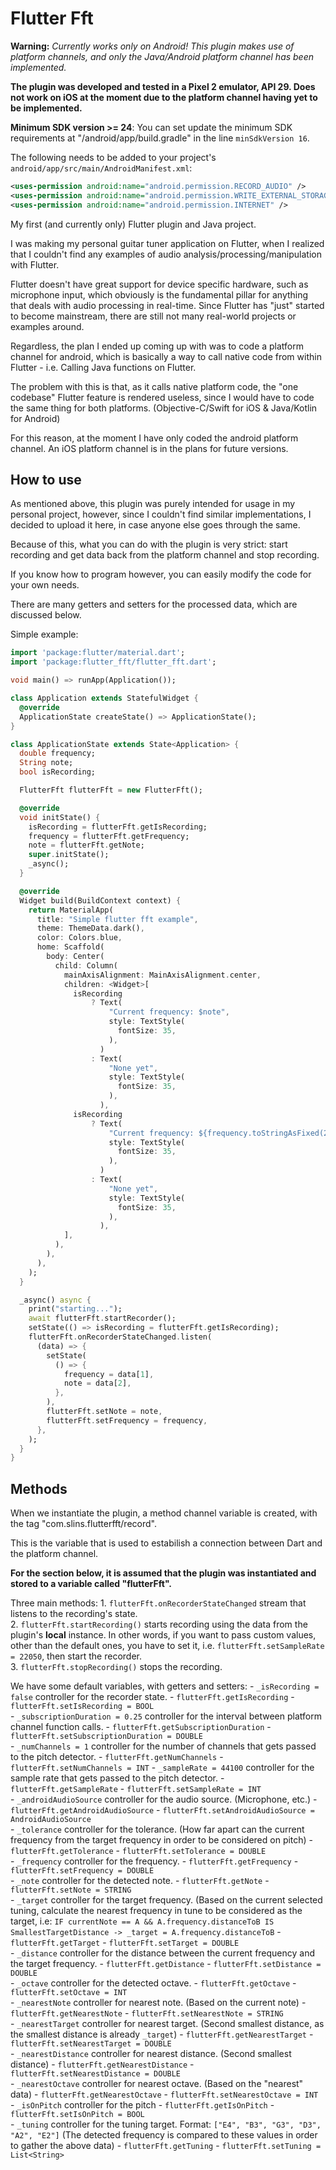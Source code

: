 # Flutter Fft

**Warning:** *Currently works only on Android! This plugin makes use of platform channels, and only the Java/Android platform channel has been implemented.*

**The plugin was developed and tested in a Pixel 2 emulator, API 29. Does not work on iOS at the moment due to the platform channel having yet to be implemented.**

**Minimum SDK version >= 24**: You can set update the minimum SDK requirements at "/android/app/build.gradle" in the line `minSdkVersion 16`.

The following needs to be added to your project's `android/app/src/main/AndroidManifest.xml`:

```xml
<uses-permission android:name="android.permission.RECORD_AUDIO" />
<uses-permission android:name="android.permission.WRITE_EXTERNAL_STORAGE" />
<uses-permission android:name="android.permission.INTERNET" />
```

My first (and currently only) Flutter plugin and Java project.

I was making my personal guitar tuner application on Flutter, when I realized that I couldn't find any examples of audio analysis/processing/manipulation with Flutter.

Flutter doesn't have great support for device specific hardware, such as microphone input, which obviously is the fundamental pillar for anything that deals with audio processing in real-time. 
Since Flutter has "just" started to become mainstream, there are still not many real-world projects or examples around.

Regardless, the plan I ended up coming up with was to code a platform channel for android, which is basically a way to call native code from within Flutter - i.e. Calling Java functions on Flutter.

The problem with this is that, as it calls native platform code, the "one codebase" Flutter feature is rendered useless, since I would have to code the same thing for both platforms. (Objective-C/Swift for iOS & Java/Kotlin for Android)

For this reason, at the moment I have only coded the android platform channel. An iOS platform channel is in the plans for future versions.

## How to use

As mentioned above, this plugin was purely intended for usage in my personal project, however, since I couldn't find similar implementations, I decided to upload it here, in case anyone else goes through the same.

Because of this, what you can do with the plugin is very strict: start recording and get data back from the platform channel and stop recording.

If you know how to program however, you can easily modify the code for your own needs.

There are many getters and setters for the processed data, which are discussed below.

Simple example:

```dart
import 'package:flutter/material.dart';
import 'package:flutter_fft/flutter_fft.dart';

void main() => runApp(Application());

class Application extends StatefulWidget {
  @override
  ApplicationState createState() => ApplicationState();
}

class ApplicationState extends State<Application> {
  double frequency;
  String note;
  bool isRecording;

  FlutterFft flutterFft = new FlutterFft();

  @override
  void initState() {
    isRecording = flutterFft.getIsRecording;
    frequency = flutterFft.getFrequency;
    note = flutterFft.getNote;
    super.initState();
    _async();
  }

  @override
  Widget build(BuildContext context) {
    return MaterialApp(
      title: "Simple flutter fft example",
      theme: ThemeData.dark(),
      color: Colors.blue,
      home: Scaffold(
        body: Center(
          child: Column(
            mainAxisAlignment: MainAxisAlignment.center,
            children: <Widget>[
              isRecording
                  ? Text(
                      "Current frequency: $note",
                      style: TextStyle(
                        fontSize: 35,
                      ),
                    )
                  : Text(
                      "None yet",
                      style: TextStyle(
                        fontSize: 35,
                      ),
                    ),
              isRecording
                  ? Text(
                      "Current frequency: ${frequency.toStringAsFixed(2)}",
                      style: TextStyle(
                        fontSize: 35,
                      ),
                    )
                  : Text(
                      "None yet",
                      style: TextStyle(
                        fontSize: 35,
                      ),
                    ),
            ],
          ),
        ),
      ),
    );
  }

  _async() async {
    print("starting...");
    await flutterFft.startRecorder();
    setState(() => isRecording = flutterFft.getIsRecording);
    flutterFft.onRecorderStateChanged.listen(
      (data) => {
        setState(
          () => {
            frequency = data[1],
            note = data[2],
          },
        ),
        flutterFft.setNote = note,
        flutterFft.setFrequency = frequency,
      },
    );
  }
}
```

## Methods

When we instantiate the plugin, a method channel variable is created, with the tag "com.slins.flutterfft/record".

This is the variable that is used to estabilish a connection between Dart and the platform channel.

**For the section below, it is assumed that the plugin was instantiated and stored to a variable called "flutterFft".**

Three main methods:
    1. `flutterFft.onRecorderStateChanged` stream that listens to the recording's state.  
    2. `flutterFft.startRecording()` starts recording using the data from the plugin's **local** instance. In other words,  if you want to pass custom values, other than the default ones, you have to set it, i.e. `flutterFft.setSampleRate = 22050`, then start the recorder.  
    3. `flutterFft.stopRecording()` stops the recording.  

We have some default variables, with getters and setters:
    - `_isRecording = false` controller for the recorder state.
      - `flutterFft.getIsRecording`
      - `flutterFft.setIsRecording = BOOL`  
    - `_subscriptionDuration = 0.25` controller for the interval between platform channel function calls.
      - `flutterFft.getSubscriptionDuration`
      - `flutterFft.setSubscriptionDuration = DOUBLE`  
    - `_numChannels = 1` controller for the number of channels that gets passed to the pitch detector.
      - `flutterFft.getNumChannels`
      - `flutterFft.setNumChannels = INT`
    - `_sampleRate = 44100` controller for the sample rate that gets passed to the pitch detector.
      - `flutterFft.getSampleRate`
      - `flutterFft.setSampleRate = INT`  
    - `_androidAudioSource` controller for the audio source. (Microphone, etc.)
      - `flutterFft.getAndroidAudioSource`
      - `flutterFft.setAndroidAudioSource = AndroidAudioSource`  
    - `_tolerance` controller for the tolerance. (How far apart can the current frequency from the target frequency in order to be considered on pitch)
      - `flutterFft.getTolerance`
      - `flutterFft.setTolerance = DOUBLE`  
    - `_frequency` controller for the frequency.
      - `flutterFft.getFrequency`
      - `flutterFft.setFrequency = DOUBLE`  
    - `_note` controller for the detected note.
      - `flutterFft.getNote`
      - `flutterFft.setNote = STRING`  
    - `_target` controller for the target frequency. (Based on the current selected tuning, calculate the nearest frequency in tune to be considered as the target, i.e: `IF currentNote == A && A.frequency.distanceToB IS SmallestTargetDistance -> _target = A.frequency.distanceToB`
      - `flutterFft.getTarget`
      - `flutterFft.setTarget = DOUBLE`  
    - `_distance` controller for the distance between the current frequency and the target frequency.
      - `flutterFft.getDistance`
      - `flutterFft.setDistance = DOUBLE`  
    - `_octave` controller for the detected octave.
      - `flutterFft.getOctave`
      - `flutterFft.setOctave = INT`  
    - `_nearestNote` controller for nearest note. (Based on the current note)
      - `flutterFft.getNearestNote`
      - `flutterFft.setNearestNote = STRING`  
    - `_nearestTarget` controller for nearest target. (Second smallest distance, as the smallest distance is already `_target`)
      - `flutterFft.getNearestTarget`
      - `flutterFft.setNearestTarget = DOUBLE`  
    -  `_nearestDistance` controller for nearest distance. (Second smallest distance)
       -  `flutterFft.getNearestDistance`
       -  `flutterFft.setNearestDistance = DOUBLE`  
    -  `_nearestOctave` controller for nearest octave. (Based on the "nearest" data)
       -  `flutterFft.getNearestOctave`
       -  `flutterFft.setNearestOctave = INT`  
    -  `_isOnPitch` controller for the pitch
       -  `flutterFft.getIsOnPitch`
       -  `flutterFft.setIsOnPitch = BOOL`  
    -  `_tuning` controller for the tuning target. Format: `["E4", "B3", "G3", "D3", "A2", "E2"]` (The detected frequency is compared to these values in order to gather the above data)
       -  `flutterFft.getTuning`
       -  `flutterFft.setTuning = List<String>`
